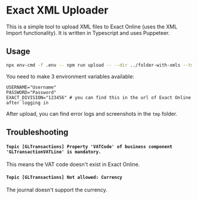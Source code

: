 # Exact XML Uploader

This is a simple tool to upload XML files to Exact Online (uses the XML Import functionality). It is written in Typescript and uses Puppeteer.

## Usage

```bash
npx env-cmd -f .env -- npm run upload -- --dir ../folder-with-xmls --tmp-dir tmp --otp 123456 
```

You need to make 3 environment variables available:

```
USERNAME="Username"
PASSWORD="Password"
EXACT_DIVISION="123456" # you can find this in the url of Exact Online after logging in
```

After upload, you can find error logs and screenshots in the `tmp` folder.

## Troubleshooting

#### `Topic [GLTransactions] Property 'VATCode' of business component 'GLTransactionVATLine' is mandatory.`

This means the VAT code doesn't exist in Exact Online.

#### `Topic [GLTransactions] Not allowed: Currency`

The journal doesn't support the currency.